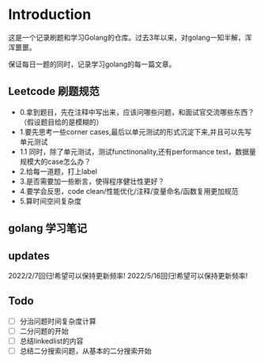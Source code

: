 # Introduction
这是一个记录刷题和学习Golang的仓库。过去3年以来，对golang一知半解，浑浑噩噩。

保证每日一题的同时，记录学习golang的每一篇文章。


## Leetcode 刷题规范

- 0.拿到题目，先在注释中写出来，应该问哪些问题，和面试官交流哪些东西？（假设题目给的是模糊的）
- 1.要先思考一些corner cases,最后以单元测试的形式沉淀下来,并且可以先写单元测试
- 1.1 同时，除了单元测试，测试functinonality,还有performance test，数据量规模大的case怎么办？
- 2.给每一道题，打上label
- 3.是否需要加一些断言，使得程序健壮性更好？
- 4.要学会反思，code clean/性能优化/注释/变量命名/函数复用更加规范
- 5.算时间空间复杂度


## golang 学习笔记

## updates
2022/2/7回归!希望可以保持更新频率!
2022/5/16回归!希望可以保持更新频率!

## Todo
- [ ] 分治问题时间复杂度计算
- [ ] 二分问题的开始
- [ ] 总结linkedlist的内容
- [ ] 总结二分搜索问题，从基本的二分搜索开始